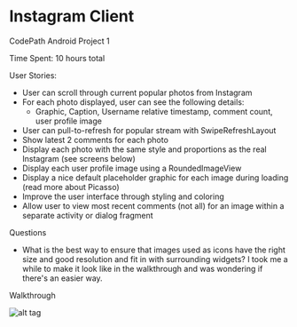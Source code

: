# Instagram Client
CodePath Android Project 1

Time Spent: 10 hours total

User Stories:
- User can scroll through current popular photos from Instagram
- For each photo displayed, user can see the following details:
	- Graphic, Caption, Username relative timestamp, comment count, user profile image
- User can pull-to-refresh for popular stream with SwipeRefreshLayout
- Show latest 2 comments for each photo
- Display each photo with the same style and proportions as the real Instagram (see screens below)
- Display each user profile image using a RoundedImageView
- Display a nice default placeholder graphic for each image during loading (read more about Picasso)
- Improve the user interface through styling and coloring
- Allow user to view most recent comments (not all) for an image within a separate activity or dialog fragment

Questions
- What is the best way to ensure that images used as icons have the right size and good resolution and fit in with surrounding widgets?  I took me a while to make it look like in the walkthrough and was wondering if there's an easier way.

Walkthrough

![alt tag](walkthrough_V0.gif)